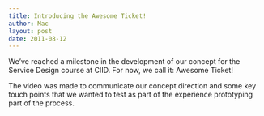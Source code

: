 ```yaml
---
title: Introducing the Awesome Ticket!
author: Mac
layout: post
date: 2011-08-12
---
```


We&#8217;ve reached a milestone in the development of our concept for the Service Design course at CIID. For now, we call it: Awesome Ticket!

The video was made to communicate our concept direction and some key touch points that we wanted to test as part of the experience prototyping part of the process.